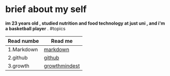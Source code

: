 # brief about my self 
**im 23 years old , studied nutrition and food technology at just uni , and i'm a basketball player** . 
#topics

**Read numbe**     |  **Read me**
-------------------|--------------
1.Markdown         | [markdown](https://surahorani.github.io/reading_note2/markdown)
2.github           |[github](https://surahorani.github.io/reading_note2/gitsum)
3.growth           |[growthmindest](https://surahorani.github.io/reading_note2/growth)
